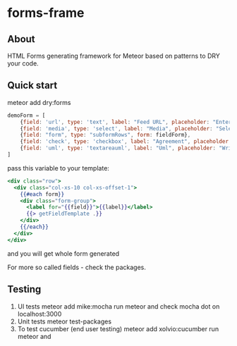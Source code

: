 forms-frame
===========

About
-----
HTML Forms generating framework for Meteor based on patterns to DRY your code.

Quick start
-----------
meteor add dry:forms

```javascript
demoForm = [
	{field: 'url', type: 'text', label: "Feed URL", placeholder: "Enter URL", clazz: "form-control"},
	{field: 'media', type: 'select', label: "Media", placeholder: "Select category", clazz: "form-control", options: categories},
	{field: "form", type: "subformRows", form: fieldForm},
	{field: 'check', type: 'checkbox', label: "Agreement", placeholder: "Enter URL", clazz: "form-control"},
	{field: 'uml', type: 'textareauml', label: "Uml", placeholder: "Write PlantUML", clazz: "form-control"},
]
```
pass this variable to your template:

```handlebars
<div class="row">
  <div class="col-xs-10 col-xs-offset-1">
    {{#each form}}
    <div class="form-group">
      <label for="{{field}}">{{label}}</label>
      {{> getFieldTemplate .}}
    </div>
    {{/each}}
  </div>
</div>
```
and you will get whole form generated

For more so called fields - check the packages.

Testing
-------------
1. UI tests
meteor add mike:mocha
run meteor and check mocha dot on  localhost:3000
2. Unit tests
meteor test-packages
3. To test cucumber (end user testing)
meteor add xolvio:cucumber
run
meteor
and
